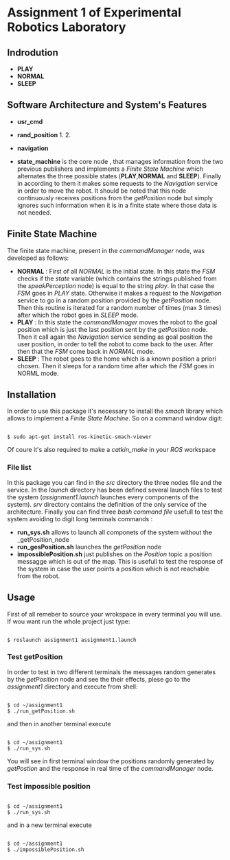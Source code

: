 # Assignment 1 of Experimental Robotics Laboratory
## Indrodution

- __PLAY__  
- __NORMAL__ 
- __SLEEP__ 
## Software Architecture and System's Features

* __usr_cmd__ 
* __rand_position__ 
   1. 
   2. 
* __navigation__ 
   
* __state_machine__ is the core node , that manages information from the two previous publishers and implements a _Finite State Machine_ which alternates the three possible states (__PLAY__,__NORMAL__ and __SLEEP__). Finally in according to them it makes some requests to the _Navigation_ service in order to move the robot. 
It should be noted that this node continuously receives positions from the _getPosition_ node but simply ignores such information when it is in a finite state where those data is not needed.

## Finite State Machine 
The finite state machine, present in the _commandManager_ node, was developed as follows: 
* __NORMAL__ : First of all _NORMAL_ is the initial state. In this state the _FSM_ checks if the _state_ variable (which contains the strings published from the _speakPerception_ node) is equal to the string _play_. In that case the _FSM_ goes in _PLAY_ state. Otherwise it makes a request to the _Navigation_ service to go in a random position provided by the _getPosition_ node. 
Then this routine is iterated for a random number of times (max 3 times) after which the robot goes in _SLEEP_ mode. 
* __PLAY__ : In this state the _commandManager_ moves the robot to the goal position which is just the last position sent by the _getPosition_ node. Then it call again the _Navigation_ service sending as goal position the user position, in order to tell the robot to come back to the user. After then that the _FSM_ come back in _NORMAL_ mode.
* __SLEEP__ : The robot goes to the home which is a known position a priori chosen. Then it sleeps for a random time after which the _FSM_ goes in NORML mode. 

## Installation
In order to use this package it's necessary to install the _smach_ library which allows to implement a _Finite State Machine_. So on a command window digit:
```

$ sudo apt-get install ros-kinetic-smach-viewer
```
Of coure it's also required to make a _catkin_make_ in your _ROS_ workspace
### File list
In this package you can find in the _src_ directory the three nodes file and the service. In the _launch_ directory has been defined several launch files to test the system (_assignment1.launch_ launches every components of the system). _srv_ directory contains the definition of the only service of the architecture. Finally you can find three _bash command file_ usefull to test the system avoiding to digit long terminals commands :
- __run_sys.sh__ allows to launch all componets of the system without the _getPosition_node
- __run_gesPosition.sh__ launches the _getPosition_ node
- __impossiblePosition.sh__  just publishes on the _Position_ topic a position messagge which is out of the map. This is usefull to test the response of the system in case the user points a position which is not reachable from the robot.     

## Usage
First of all remeber to source your wrokspace in every terminal you will use.
If wou want run the whole project just type:
```

$ roslaunch assignment1 assignment1.launch
```
### Test getPosition 
In order to test in two different terminals the messages random generates by the _getPosition_ node and see the their effects, plese go to the _assignment1_ directory and execute from shell:
```

$ cd ~/assignment1
$ ./run_getPosition.sh
```
and then in another terminal execute
```

$ cd ~/assignment1
$ ./run_sys.sh
```
You will see in first terminal window the positions randomly generated by _getPostion_ and the response in real time of the _commandManager_ node.
### Test impossible position
```

$ cd ~/assignment1
$ ./run_sys.sh
```
and in a new terminal execute
```

$ cd ~/assignment1
$ ./impossiblePosition.sh
```